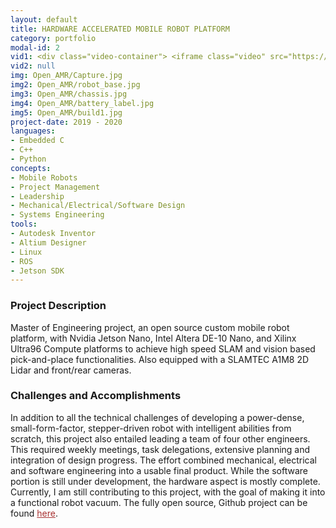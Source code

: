 ```yaml
---
layout: default
title: HARDWARE ACCELERATED MOBILE ROBOT PLATFORM
category: portfolio
modal-id: 2
vid1: <div class="video-container"> <iframe class="video" src="https://www.youtube.com/embed/5nwbNZDMz04" allowfullscreen></iframe> </div>
vid2: null
img: Open_AMR/Capture.jpg
img2: Open_AMR/robot_base.jpg
img3: Open_AMR/chassis.jpg
img4: Open_AMR/battery_label.jpg
img5: Open_AMR/build1.jpg
project-date: 2019 - 2020
languages:
- Embedded C
- C++
- Python
concepts:
- Mobile Robots
- Project Management
- Leadership
- Mechanical/Electrical/Software Design
- Systems Engineering
tools:
- Autodesk Inventor
- Altium Designer
- Linux
- ROS
- Jetson SDK
---
```


### Project Description

Master of Engineering project, an open source custom mobile robot platform, with Nvidia Jetson Nano, Intel Altera DE-10 Nano, and Xilinx Ultra96 Compute platforms to achieve high speed SLAM and vision based pick-and-place functionalities. Also equipped with a SLAMTEC A1M8 2D Lidar and front/rear cameras.

### Challenges and Accomplishments

In addition to all the technical challenges of developing a power-dense, small-form-factor, stepper-driven robot with intelligent abilities from scratch, this project also entailed leading a team of four other engineers. This required weekly meetings, task delegations, extensive planning and integration of design progress. The effort combined mechanical, electrical and software engineering into a usable final product. While the software portion is still under development, the hardware aspect is mostly complete. Currently, I am still contributing to this project, with the goal of making it into a functional robot vacuum. The fully open source, Github project can be found <a href="https://github.com/Open-AMR " style="color: #a83232" target="_blank">here</a>.
